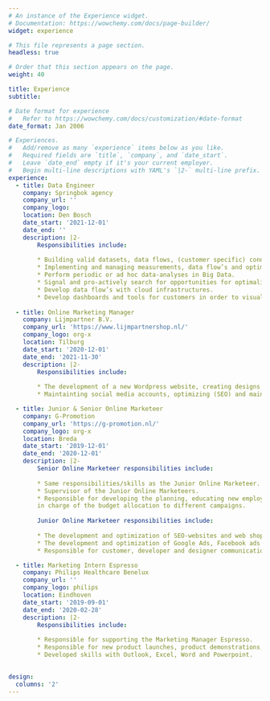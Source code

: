 ```yaml
---
# An instance of the Experience widget.
# Documentation: https://wowchemy.com/docs/page-builder/
widget: experience

# This file represents a page section.
headless: true

# Order that this section appears on the page.
weight: 40

title: Experience
subtitle:

# Date format for experience
#   Refer to https://wowchemy.com/docs/customization/#date-format
date_format: Jan 2006

# Experiences.
#   Add/remove as many `experience` items below as you like.
#   Required fields are `title`, `company`, and `date_start`.
#   Leave `date_end` empty if it's your current employer.
#   Begin multi-line descriptions with YAML's `|2-` multi-line prefix.
experience:
  - title: Data Engineer
    company: Springbok agency
    company_url: ''
    company_logo:
    location: Den Bosch
    date_start: '2021-12-01'
    date_end: ''
    description: |2-
        Responsibilities include:
        
        * Building valid datasets, data flows, (customer specific) connections and tables.
        * Implementing and managing measurements, data flow’s and optimalization with Python and SQL.
        * Perform periodic or ad hoc data-analyses in Big Data.
        * Signal and pro-actively search for opportunities for optimalizations, conversions, segmentation or automation.
        * Develop data flow’s with cloud infrastructures.
        * Develop dashboards and tools for customers in order to visualise the data in a comprehensible and easy way.
        
  - title: Online Marketing Manager
    company: Lijmpartner B.V.
    company_url: 'https://www.lijmpartnershop.nl/'
    company_logo: org-x
    location: Tilburg
    date_start: '2020-12-01'
    date_end: '2021-11-30'
    description: |2-
        Responsibilities include:
        
        * The development of a new Wordpress website, creating designs and promotions materials for a new product line. 
        * Maintainting social media accounts, optimizing (SEO) and maintaining the company websites, and generating online sales through a Wordpress webshop and via bol.com.

  - title: Junior & Senior Online Marketeer
    company: G-Promotion
    company_url: 'https://g-promotion.nl/'
    company_logo: org-x
    location: Breda
    date_start: '2019-12-01'
    date_end: '2020-12-01'
    description: |2-
        Senior Online Marketeer responsibilities include:
        
        * Same responsibilities/skills as the Junior Online Marketeer.
        * Supervisor of the Junior Online Marketeers.
        * Responsible for developing the planning, educating new employees and 
        in charge of the budget allocation to different campaigns.
        
        Junior Online Marketeer responsibilities include:
        
        * The development and optimization of SEO-websites and web shops.
        * The development and optimization of Google Ads, Facebook ads and Instagram ads campaigns.
        * Responsible for customer, developer and designer communication.

  - title: Marketing Intern Espresso
    company: Philips Healthcare Benelux
    company_url: ''
    company_logo: philips
    location: Eindhoven
    date_start: '2019-09-01'
    date_end: '2020-02-28'
    description: |2-
        Responsibilities include:
        
        * Responsible for supporting the Marketing Manager Espresso.
        * Responsible for new product launches, product demonstrations, analyses from the market/competition/consumers, marketing communication and developing assets for Philips Espresso and Saeco. 
        * Developed skills with Outlook, Excel, Word and Powerpoint.

        
design:
  columns: '2'
---
```

